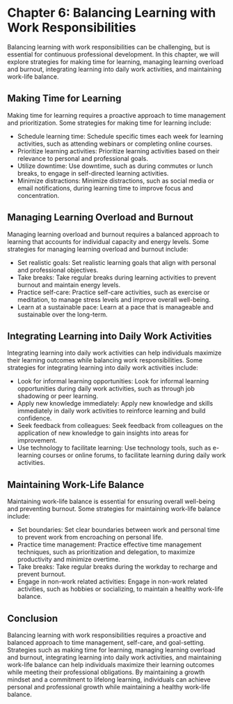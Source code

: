 Chapter 6: Balancing Learning with Work Responsibilities
========================================================

Balancing learning with work responsibilities can be challenging, but is essential for continuous professional development. In this chapter, we will explore strategies for making time for learning, managing learning overload and burnout, integrating learning into daily work activities, and maintaining work-life balance.

Making Time for Learning
------------------------

Making time for learning requires a proactive approach to time management and prioritization. Some strategies for making time for learning include:

* Schedule learning time: Schedule specific times each week for learning activities, such as attending webinars or completing online courses.
* Prioritize learning activities: Prioritize learning activities based on their relevance to personal and professional goals.
* Utilize downtime: Use downtime, such as during commutes or lunch breaks, to engage in self-directed learning activities.
* Minimize distractions: Minimize distractions, such as social media or email notifications, during learning time to improve focus and concentration.

Managing Learning Overload and Burnout
--------------------------------------

Managing learning overload and burnout requires a balanced approach to learning that accounts for individual capacity and energy levels. Some strategies for managing learning overload and burnout include:

* Set realistic goals: Set realistic learning goals that align with personal and professional objectives.
* Take breaks: Take regular breaks during learning activities to prevent burnout and maintain energy levels.
* Practice self-care: Practice self-care activities, such as exercise or meditation, to manage stress levels and improve overall well-being.
* Learn at a sustainable pace: Learn at a pace that is manageable and sustainable over the long-term.

Integrating Learning into Daily Work Activities
-----------------------------------------------

Integrating learning into daily work activities can help individuals maximize their learning outcomes while balancing work responsibilities. Some strategies for integrating learning into daily work activities include:

* Look for informal learning opportunities: Look for informal learning opportunities during daily work activities, such as through job shadowing or peer learning.
* Apply new knowledge immediately: Apply new knowledge and skills immediately in daily work activities to reinforce learning and build confidence.
* Seek feedback from colleagues: Seek feedback from colleagues on the application of new knowledge to gain insights into areas for improvement.
* Use technology to facilitate learning: Use technology tools, such as e-learning courses or online forums, to facilitate learning during daily work activities.

Maintaining Work-Life Balance
-----------------------------

Maintaining work-life balance is essential for ensuring overall well-being and preventing burnout. Some strategies for maintaining work-life balance include:

* Set boundaries: Set clear boundaries between work and personal time to prevent work from encroaching on personal life.
* Practice time management: Practice effective time management techniques, such as prioritization and delegation, to maximize productivity and minimize overtime.
* Take breaks: Take regular breaks during the workday to recharge and prevent burnout.
* Engage in non-work related activities: Engage in non-work related activities, such as hobbies or socializing, to maintain a healthy work-life balance.

Conclusion
----------

Balancing learning with work responsibilities requires a proactive and balanced approach to time management, self-care, and goal-setting. Strategies such as making time for learning, managing learning overload and burnout, integrating learning into daily work activities, and maintaining work-life balance can help individuals maximize their learning outcomes while meeting their professional obligations. By maintaining a growth mindset and a commitment to lifelong learning, individuals can achieve personal and professional growth while maintaining a healthy work-life balance.
